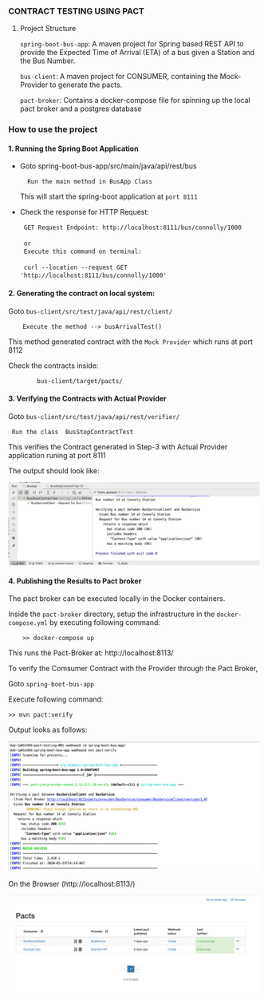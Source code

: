 ### CONTRACT TESTING USING PACT

1. Project Structure

    `spring-boot-bus-app`: A maven project for Spring based REST API to provide
     the Expected Time of Arrival (ETA) of a bus given a Station and the 
     Bus Number.
    
    `bus-client`: A maven project for CONSUMER, containing the Mock-Provider to generate
    the pacts. 
    
    `pact-broker`: Contains a docker-compose file for spinning up the local pact broker and a postgres database
    
    
   
### How to use the project

#### 1. Running the Spring Boot Application
        
* Goto spring-boot-bus-app/src/main/java/api/rest/bus

        Run the main method in BusApp Class
        
   This will start the spring-boot application at `port 8111`

 * Check the response for HTTP Request:

        GET Request Endpoint: http://localhost:8111/bus/connolly/1000
        
        or 
        Execute this command on terminal:
        
        curl --location --request GET 'http://localhost:8111/bus/connolly/1000'


#### 2. Generating the contract on local system:
    
 Goto `bus-client/src/test/java/api/rest/client/`
        
        Execute the method --> busArrivalTest()
        
 This method generated contract with the `Mock Provider` which runs at port 8112
  
 
        
Check the contracts inside:
            
            bus-client/target/pacts/
 
 #### 3. Verifying the Contracts with Actual Provider
        
Goto `bus-client/src/test/java/api/rest/verifier/`
        
     Run the class  BusStopContractTest
        
 This verifies the Contract generated in Step-3 with Actual Provider application runing at port 8111
 
 The output should look like:
 
 
![alt text](docs/verify-pact.png)

#### 4. Publishing the Results to Pact broker

The pact broker can be executed locally in the Docker containers.

Inside the `pact-broker` directory, setup the infrastructure in the `docker-compose.yml`
by executing following command:

        >> docker-compose up
        
This runs the Pact-Broker at: http://localhost:8113/

To verify the Comsumer Contract with the Provider through the Pact Broker,

Goto `spring-boot-bus-app`  

Execute following command:
    
    >> mvn pact:verify 

Output looks as follows:

 ![alt text](docs/pact-broker-verify.png)
 
 On the Browser (http://localhost:8113/)
 
 ![alt text](docs/pact-broker-results.png)
